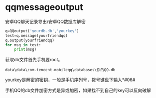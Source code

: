 # qqmessageoutput
安卓QQ聊天记录导出/安卓QQ数据库解密

```python
q=QQoutput('yourdb.db','yourkey')
test=q.message(yourfriendqq)
q.output(yourfriendqq)
for msg in test:
    print(msg)
```

获取db文件首先手机要root。

```
data\data\com.tencent.mobileqq\databases\你的QQ.db
```

yourkey是解密的密钥，一般是手机序列号，拨号键盘下输入*#06#

手机QQ的db文件加密方式是异或加密，如果找不到自己的key可以反向破解